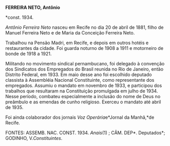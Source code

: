 **FERREIRA NETO, Antônio**

\*const. 1934.

*Antônio Ferreira Neto* nasceu em Recife no dia 20 de abril de 1881,
filho de Manuel Ferreira Neto e de Maria da Conceição Ferreira Neto.

Trabalhou na Pensão Madri, em Recife, e depois em outros hotéis e
restaurantes da cidade. Foi guarda noturno de 1908 a 1911 e motorneiro
de bonde de 1918 a 1921.

Militando no movimento sindical pernambucano, foi delegado à convenção
dos Sindicatos dos Empregados do Brasil reunida no Rio de Janeiro, então
Distrito Federal, em 1933. Em maio desse ano foi escolhido deputado
classista à Assembléia Nacional Constituinte, como representante dos
empregados. Assumiu o mandato em novembro de 1933, e participou dos
trabalhos que resultaram na Constituição promulgada em julho de 1934.
Nesse período, combateu especialmente a inclusão do nome de Deus no
preâmbulo e as emendas de cunho religioso. Exerceu o mandato até abril
de 1935.

Foi ainda colaborador dos jornais *Voz Operária*e*Jornal da Manhã,*de
Recife.

FONTES: ASSEMB. NAC. CONST. 1934. *Anais*(1) ; CÂM. DEP*. Deputados*;
GODINHO, V.*Constituintes*.

 
